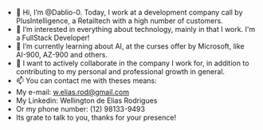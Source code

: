 - 👋 Hi, I’m @Dablio-0. Today, I work at a development company call by PlusIntelligence, a Retailtech with a high number of customers.
- 👀 I’m interested in everything about technology, mainly in that I work. I'm a FullStack Developer!
- 🌱 I’m currently learning about AI, at the curses offer by Microsoft, like AI-900, AZ-900 and others.
- 💞️ I want to actively collaborate in the company I work for, in addition to contributing to my personal and professional growth in general.
- 📫 You can contact me with theses means:
- My e-mail: w.elias.rod@gmail.com
- My Linkedin: Wellington de Elias Rodrigues
- Or my phone number: (12) 98133-9493
- Its grate to talk to you, thanks for your presence!

<!---
Dablio-0/Dablio-0 is a ✨ special ✨ repository because its `README.md` (this file) appears on your GitHub profile.
You can click the Preview link to take a look at your changes.
---> 
